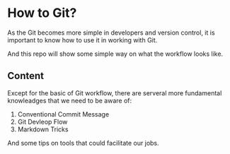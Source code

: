 # How to Git?

As the Git becomes more simple in developers and version control, it is
important to know how to use it in working with Git.

And this repo will show some simple way on what the workflow looks like.

## Content
Except for the basic of Git workflow, there are serveral more fundamental knowleadges that we need to be aware of:

1. Conventional Commit Message
2. Git Devleop Flow
3. Markdown Tricks

And some tips on tools that could facilitate our jobs.